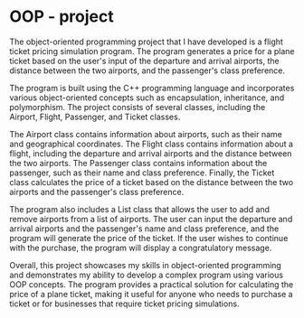 # OOP - project

The object-oriented programming project that I have developed is a flight ticket pricing simulation program. The program generates a price for a plane ticket based on the user's input of the departure and arrival airports, the distance between the two airports, and the passenger's class preference.

The program is built using the C++ programming language and incorporates various object-oriented concepts such as encapsulation, inheritance, and polymorphism. The project consists of several classes, including the Airport, Flight, Passenger, and Ticket classes.

The Airport class contains information about airports, such as their name and geographical coordinates. The Flight class contains information about a flight, including the departure and arrival airports and the distance between the two airports. The Passenger class contains information about the passenger, such as their name and class preference. Finally, the Ticket class calculates the price of a ticket based on the distance between the two airports and the passenger's class preference.

The program also includes a List class that allows the user to add and remove airports from a list of airports. The user can input the departure and arrival airports and the passenger's name and class preference, and the program will generate the price of the ticket. If the user wishes to continue with the purchase, the program will display a congratulatory message.

Overall, this project showcases my skills in object-oriented programming and demonstrates my ability to develop a complex program using various OOP concepts. The program provides a practical solution for calculating the price of a plane ticket, making it useful for anyone who needs to purchase a ticket or for businesses that require ticket pricing simulations.

